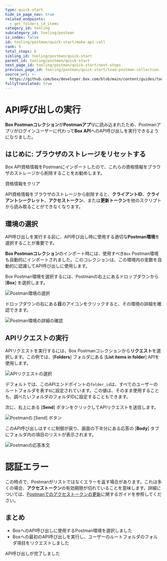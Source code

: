 ```yaml
---
type: quick-start
hide_in_page_nav: true
related_endpoints:
  - get_folders_id_items
category_id: tooling
subcategory_id: tooling/postman
is_index: false
id: tooling/postman/quick-start/make-api-call
rank: 5
total_steps: 6
sibling_id: tooling/postman/quick-start
parent_id: tooling/postman/quick-start
next_page_id: tooling/postman/quick-start/next-steps
previous_page_id: tooling/postman/quick-start/load-postman-collection
source_url: >-
  https://github.com/box/developer.box.com/blob/main/content/guides/tooling/postman/quick-start/5-make-api-call.md
fullyTranslated: true
---
```

# API呼び出しの実行

**Box Postmanコレクション**が**Postmanアプリ**に読み込まれたため、Postmanアプリがログインユーザーに代わって**Box API**へのAPI呼び出しを実行できるようになりました。

## はじめに: ブラウザのストレージをリセットする

Box API資格情報をPostmanにインポートしたので、これらの資格情報をブラウザのストレージから削除することをお勧めします。

<ResetButton id="postman,credentials,observable_events">

資格情報をクリア

</ResetButton>

<Message warning>

API資格情報をブラウザのストレージから削除すると、**クライアントID**、**クライアントシークレット**、**アクセストークン**、または**更新トークン**を他のスクリプトから読み取ることができなくなります。

</Message>

## 環境の選択

API呼び出しを実行する前に、API呼び出し時に使用する適切な**Postman環境**を選択することが重要です。

**Box Postmanコレクション**のインポート時には、使用すべき`Box` Postman環境も自動的にインポートされました。このコレクションは、この環境内の変数を自動的に認識してAPI呼び出しに使用します。

Box Postman環境を選択するには、Postmanの右上にあるドロップダウンから \[**Box**] を選択します。

<ImageFrame border center shadow>

![Postman環境の選択](./select-environment.png)

</ImageFrame>

ドロップダウンの右にある**目**のアイコンをクリックすると、その環境の詳細を確認できます。

<ImageFrame border center shadow>

![Postman環境の詳細の確認](./inspect-environment.png)

</ImageFrame>

## APIリクエストの実行

APIリクエストを実行するには、Box Postmanコレクションから**リクエスト**を選択します。この例では、\[**Folders**] フォルダにある \[**List items in folder**] APIを使用します。

<ImageFrame border center shadow>

![APIリクエストの選択](./select-api-request.png)

</ImageFrame>

デフォルトでは、このAPIエンドポイントの`folder_id`は、すべてのユーザーのルートフォルダを表す`0`に設定されています。この値は、そのまま使用することも、調べたいフォルダのフォルダIDに設定することもできます。

次に、右上にある \[**Send**] ボタンをクリックしてAPIリクエストを送信します。

<ImageFrame border center shadow>

![Postmanの \[Send\] ボタン](./postman-send-button.png)

</ImageFrame>

このAPI呼び出しはすぐに制御が戻り、画面の下半分にある応答の \[**Body**] タブにフォルダ内の項目のリストが表示されます。

<ImageFrame border center shadow>

![Postmanの応答本文](./postman-response-body.png)

</ImageFrame>

<Message warning>

# 認証エラー

この時点で、Postmanがリストではなくエラーを返す場合があります。これは多くの場合、**アクセストークン**の有効期限が切れていることを意味します。詳細については、[Postmanでのアクセストークンの更新](g://tooling/postman/refresh)に関するガイドを参照してください。

</Message>

## まとめ

* BoxへのAPI呼び出しに使用するPostman環境を選択しました
* Boxへの最初のAPI呼び出しを実行し、ユーザーのルートフォルダのフォルダ項目をリクエストしました

<Next>

API呼び出しが完了しました

</Next>

